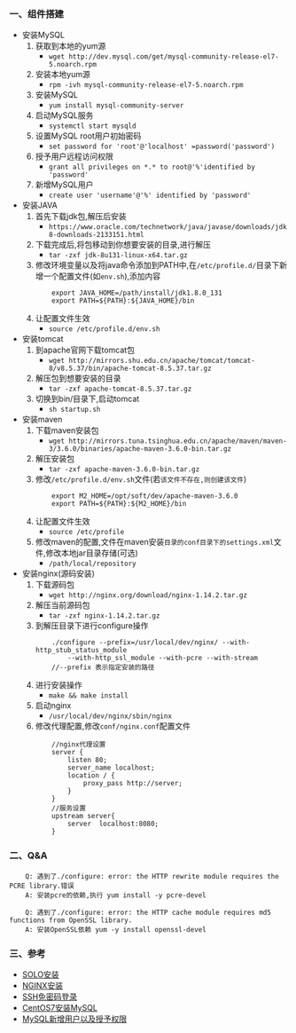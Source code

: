 ### 一、组件搭建
* 安装MySQL
    1. 获取到本地的yum源
        * `wget http://dev.mysql.com/get/mysql-community-release-el7-5.noarch.rpm`
    2. 安装本地yum源
        * `rpm -ivh mysql-community-release-el7-5.noarch.rpm`
    3. 安装MySQL
        * `yum install mysql-community-server`
    4. 启动MySQL服务
        * `systemctl start mysqld`
    5. 设置MySQL root用户初始密码
        * `set password for 'root'@'localhost' =password('password')`
    6. 授予用户远程访问权限
        * `grant all privileges on *.* to root@'%'identified by 'password'`
    7. 新增MySQL用户
        * `create user 'username'@'%' identified by 'password'`
* 安装JAVA
	1. 首先下载jdk包,解压后安装
		* `https://www.oracle.com/technetwork/java/javase/downloads/jdk8-downloads-2133151.html`
	2. 下载完成后,将包移动到你想要安装的目录,进行解压
		* `tar -zxf jdk-8u131-linux-x64.tar.gz`
	3. 修改环境变量以及将java命令添加到PATH中,在`/etc/profile.d/`目录下新增一个配置文件(如`env.sh`),添加内容
        ```
            export JAVA_HOME=/path/install/jdk1.8.0_131
            export PATH=${PATH}:${JAVA_HOME}/bin
        ```
	4. 让配置文件生效
		* `source /etc/profile.d/env.sh`
* 安装tomcat
	1. 到apache官网下载tomcat包
        * `wget http://mirrors.shu.edu.cn/apache/tomcat/tomcat-8/v8.5.37/bin/apache-tomcat-8.5.37.tar.gz`
	2. 解压包到想要安装的目录
		* `tar -zxf apache-tomcat-8.5.37.tar.gz`
	3. 切换到bin/目录下,启动tomcat
		* `sh startup.sh`
* 安装maven
	1. 下载maven安装包
	    * `wget http://mirrors.tuna.tsinghua.edu.cn/apache/maven/maven-3/3.6.0/binaries/apache-maven-3.6.0-bin.tar.gz`
	2. 解压安装包
        * `tar -zxf apache-maven-3.6.0-bin.tar.gz`
	3. 修改`/etc/profile.d/env.sh`文件(若`该文件不存在,则创建该文件`)
        ```
            export M2_HOME=/opt/soft/dev/apache-maven-3.6.0
            export PATH=${PATH}:${M2_HOME}/bin
        ```
	4. 让配置文件生效
        * `source /etc/profile`
	5. 修改maven的配置,文件在maven安装`目录的conf目录下的settings.xml`文件,修改本地jar目录存储(可选)
        * `/path/local/repository`
* 安装nginx(源码安装)
    1. 下载源码包
        * `wget http://nginx.org/download/nginx-1.14.2.tar.gz`
    2. 解压当前源码包
        * `tar -zxf nginx-1.14.2.tar.gz`
    3. 到解压目录下进行configure操作
        ```
            ./configure --prefix=/usr/local/dev/nginx/ --with-http_stub_status_module 
                --with-http_ssl_module --with-pcre --with-stream
            //--prefix 表示指定安装的路径
        ```
    4. 进行安装操作
        * `make && make install`
    5. 启动nginx
        * `/usr/local/dev/nginx/sbin/nginx`
    6. 修改代理配置,修改`conf/nginx.conf`配置文件  
        ```
            //nginx代理设置  
            server {
                listen 80;
                server_name localhost;
                location / {
                    proxy_pass http://server;
                }
            }
            //服务设置
            upstream server{
                server  localhost:8080;
            }
        ```

### 二、Q&A
```
    Q: 遇到了./configure: error: the HTTP rewrite module requires the PCRE library.错误  
    A: 安装pcre的依赖,执行 yum install -y pcre-devel  
```
```
    Q: 遇到了./configure: error: the HTTP cache module requires md5 functions from OpenSSL library.  
    A: 安装OpenSSL依赖 yum -y install openssl-devel
```

### 三、参考
* [SOLO安装](https://gitee.com/dl88250/solo)
* [NGINX安装](https://blog.csdn.net/xyang81/article/details/51476293)
* [SSH免密码登录](https://www.jianshu.com/p/b294e9da09ad)  
* [CentOS7安装MySQL](https://www.cnblogs.com/starof/p/4680083.html)  
* [MySQL新增用户以及授予权限](https://blog.csdn.net/wanzuwodou/article/details/52160895)